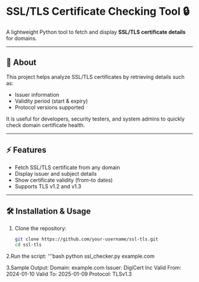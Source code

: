 # SSL/TLS Certificate Checking Tool 🔒

A lightweight Python tool to fetch and display **SSL/TLS certificate details** for domains.

---

## 📖 About
This project helps analyze SSL/TLS certificates by retrieving details such as:
- Issuer information  
- Validity period (start & expiry)  
- Protocol versions supported  

It is useful for developers, security testers, and system admins to quickly check domain certificate health.

---

## ⚡ Features
- Fetch SSL/TLS certificate from any domain  
- Display issuer and subject details  
- Show certificate validity (from–to dates)  
- Supports TLS v1.2 and v1.3  

---

## 🛠️ Installation & Usage

1. Clone the repository:
   ```bash
   git clone https://github.com/your-username/ssl-tls.git
   cd ssl-tls
2.Run the script:
'''bash
  python ssl_checker.py example.com

3.Sample Output:
Domain: example.com
Issuer: DigiCert Inc
Valid From: 2024-01-10
Valid To:   2025-01-09
Protocol:   TLSv1.3
